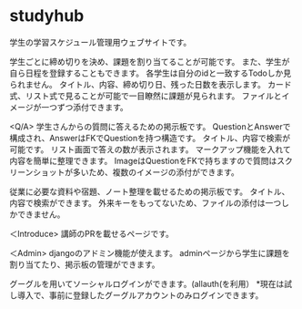 # studyhub
学生の学習スケジュール管理用ウェブサイトです。

<Todo>
  学生ごとに締め切りを決め、課題を割り当てることが可能です。
  また、学生が自ら日程を登録することもできます。
  各学生は自分のidと一致するTodoしか見られません。
  タイトル、内容、締め切り日、残った日数を表示します。
  カード式、リスト式で見ることが可能で一目瞭然に課題が見られます。
  ファイルとイメージが一つずつ添付できます。

<Q/A>
  学生さんからの質問に答えるための掲示板です。
  QuestionとAnswerで構成され、AnswerはFKでQuestionを持つ構造です。
  タイトル、内容で検索が可能です。
  リスト画面で答えの数が表示されます。
  マークアップ機能を入れて内容を簡単に整理できます。
  ImageはQuestionをFKで持ちますので質問はスクリーンショットが多いため、複数のイメージの添付ができます。
  
<Archive>
  従業に必要な資料や宿題、ノート整理を載せるための掲示板です。
  タイトル、内容で検索ができます。
  外来キーをもってないため、ファイルの添付は一つしかできません。
   
＜Introduce>
  講師のPRを載せるページです。
  
＜Admin>
  djangoのアドミン機能が使えます。
  adminページから学生に課題を割り当てたり、掲示板の管理ができます。
  
<social login>
  グーグルを用いてソーシャルログインができます。(allauth(を利用）
  *現在は試し導入で、事前に登録したグーグルアカウントのみログインできます。
  
